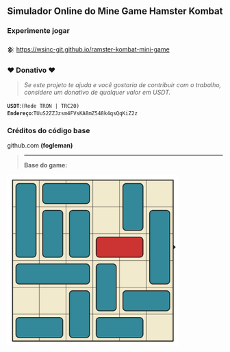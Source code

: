 ## Simulador Online do Mine Game Hamster Kombat
  
### Experimente jogar
𒆜 https://wsinc-git.github.io/ramster-kombat-mini-game

### ♥ Donativo ♥

> <i>Se este projeto te ajuda e você gostaria de contribuir com o trabalho, considere um donativo de qualquer valor em USDT.</i>

<code><b>USDT</b></code>:<code>(Rede TRON | TRC20)</code>
<br><code><b>Endereço</b></code>:<code>TUuS2ZZJzsm4FVsKA8mZ548k4qsQqKiZ2z</code>

### Créditos do código base
github.com <b>(fogleman)<b/>
> <hr>
> Base do game:
[<img src="base.gif" width="400">](https://wsinc-git.github.io/ramster-kombat-mini-game/index.html)
